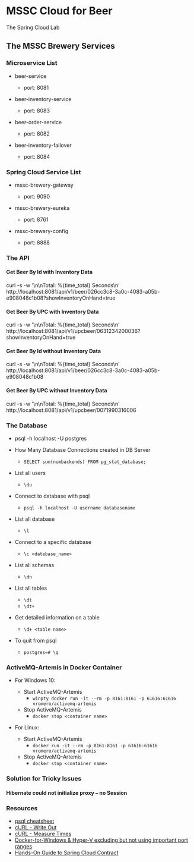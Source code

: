 # MSSC Cloud for Beer
The Spring Cloud Lab

## The MSSC Brewery Services

### Microservice List

- beer-service
  - port: 8081

- beer-inventory-service
  - port: 8083

- beer-order-service
  - port: 8082

- beer-inventory-failover
  - port: 8084

### Spring Cloud Service List

- mssc-brewery-gateway
  - port: 9090

- mssc-brewery-eureka
  - port: 8761

- mssc-brewery-config
  - port: 8888
  
  
### The API

#### Get Beer By Id with Inventory Data

curl -s -w '\n\nTotal: %{time_total} Seconds\n' http://localhost:8081/api/v1/beer/026cc3c8-3a0c-4083-a05b-e908048c1b08?showInventoryOnHand=true

#### Get Beer By UPC with Inventory Data

curl -s -w '\n\nTotal: %{time_total} Seconds\n' http://localhost:8081/api/v1/upcbeer/0631234200036?showInventoryOnHand=true

#### Get Beer By Id without Inventory Data

curl -s -w '\n\nTotal: %{time_total} Seconds\n' http://localhost:8081/api/v1/beer/026cc3c8-3a0c-4083-a05b-e908048c1b08

#### Get Beer By UPC without Inventory Data

curl -s -w '\n\nTotal: %{time_total} Seconds\n' http://localhost:8081/api/v1/upcbeer/0071990316006

### The Database

- psql -h localhost -U postgres

- How Many Database Connections created in DB Server
    - `SELECT sum(numbackends) FROM pg_stat_database;`

- List all users
    - ` \du `

- Connect to database with psql
    - ` psql -h localhost -U username databasename `

- List all database
    - ` \l `

- Connect to a specific database
    - ` \c <datebase_name> `

- List all schemas
    - ` \dn `

- List all tables
    - ` \dt `
    - ` \dt+ `
- Get detailed information on a table
    - ` \d+ <table name> `

- To quit from psql
    - ` postgres=# \q `

### ActiveMQ-Artemis in Docker Container

- For Windows 10: 
  - Start ActiveMQ-Artemis
    - ``` winpty docker run -it --rm -p 8161:8161 -p 61616:61616 vromero/activemq-artemis ```
  - Stop ActiveMQ-Artemis
    - ``` docker stop <container name> ```

- For Linux: 
    - Start ActiveMQ-Artemis
      - ``` docker run -it --rm -p 8161:8161 -p 61616:61616 vromero/activemq-artemis ```
  - Stop ActiveMQ-Artemis
    - ``` docker stop <container name> ```

### Solution for Tricky Issues

#### Hibernate could not initialize proxy – no Session


### Resources
* [psql cheatsheet](https://www.postgresqltutorial.com/postgresql-cheat-sheet/)
* [cURL - Write Out](https://ec.haxx.se/usingcurl/usingcurl-verbose/usingcurl-writeout)
* [cURL - Measure Times](https://stackoverflow.com/questions/18215389/how-do-i-measure-request-and-response-times-at-once-using-curl)
* [Docker-for-Windows & Hyper-V excluding but not using important port ranges](https://github.com/docker/for-win/issues/3171)
* [Hands-On Guide to Spring Cloud Contract](https://learning.oreilly.com/videos/hands-on-guide-to/9780135598436)